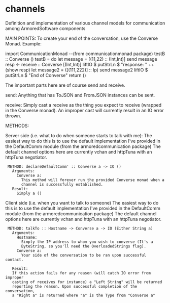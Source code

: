 # channels
Definition and implementation of various channel models for communication among ArmoredSoftware components

MAIN POINTS:
To create your end of the conversation, use the Converse Monad.
Example:

import CommunicationMonad --(from communicationmonad package)
testB :: Converse ()
testB = do
  let message = [(11,22) :: (Int,Int)]
  send message
  resp <- receive :: Converse [(Int,Int)]
  liftIO $ putStrLn $ "response: " ++ (show resp)
  let message2 = ([(111,222)] :: Ip)
  send message2
  liftIO $ putStrLn $ "End of Converse"
  return ()
  
The important parts here are of course send and receive. 

send:
Anything that has ToJSON and FromJSON instances can be sent. 

receive:
Simply cast a receive as the thing you expect to receive (wrapped in the 
Converse monad). An improper cast will currently result in an IO error thrown.

METHODS:

  Server side (i.e. what to do when someone starts to talk with me):
     The easiest way to do this is to use the default implementation I've
     provided in the DefaultComm module (from the armoredcommunication package)
     The default channel options here are currently vchan and httpTuna with an
     httpTuna negotiator.
     
     METHOD: declareDefaultComm' :: Converse a -> IO () 
       Arguments:
         Converse a: 
           This method will forever run the provided Converse monad when a 
           channel is successfully established. 
       Result:
         Simply a () 
  Client side (i.e. when you want to talk to someone)
     The easiest way to do this is to use the default implementation I've
     provided in the DefaultComm module (from the armoredcommunication package)
     The default channel options here are currently vchan and httpTuna with an
     httpTuna negotiator.
     
     METHOD: talkTo :: Hostname -> Converse a -> IO (Either String a)
       Arguments: 
         Hostname: 
           Simply the IP address to whom you wish to converse (It's a 
           ByteString, so you'll need the OverloadedStrings flag).
         Converse a:
           Your side of the conversation to be ran upon successful contact. 
           
       Result:
       If this action fails for any reason (will catch IO error from improper
       casting of receives for instance) a "Left String" will be returned 
       reporting the reason. Upon successful completion of the conversation,
       a "Right a" is returned where "a" is the Type from "Converse a"
